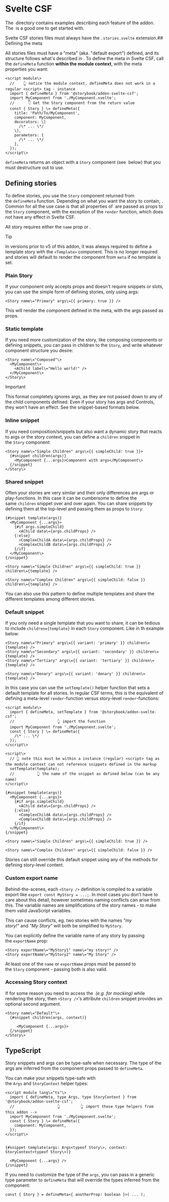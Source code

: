 # Svelte CSF

The  directory contains examples describing each feature of the addon. The  is a good one to get started with.

Svelte CSF stories files must always have the `.stories.svelte` extension.## Defining the meta

All stories files must have a "meta" (aka. "default export") defined, and its structure follows what's described in . To define the meta in Svelte CSF, call the `defineMeta` function **within the module context**, with the meta properties you want:

```
<script module\>
  //    👆 notice the module context, defineMeta does not work in a regular <script> tag - instance
  import { defineMeta } from '@storybook/addon-svelte-csf';
  import MyComponent from './MyComponent.svelte';
  //      👇 Get the Story component from the return value
  const { Story } \= defineMeta({
    title: 'Path/To/MyComponent',
    component: MyComponent,
    decorators: \[
      /\* ... \*/
    \],
    parameters: {
      /\* ... \*/
    },
  });
</script\>
```

`defineMeta` returns an object with a `Story` component (see  below) that you must destructure out to use.

## Defining stories

To define stories, you use the `Story` component returned from the `defineMeta` function. Depending on what you want the story to contain, . Common for all the use case is that all properties of  are passed as props to the `Story` component, with the exception of the `render` function, which does not have any effect in Svelte CSF.

All story requires either the `name` prop or .

Tip

In versions prior to v5 of this addon, it was always required to define a template story with the `<Template>` component. This is no longer required and stories will default to render the component from `meta` if no template is set.

### Plain Story

If your component only accepts props and doesn't require snippets or slots, you can use the simple form of defining stories, only using args:

```
<Story name\="Primary" args\={{ primary: true }} />
```

This will render the component defined in the meta, with the args passed as props.

### Static template

If you need more customization of the story, like composing components or defining snippets, you can pass in children to the `Story`, and write whatever component structure you desire:

```
<Story name\="Composed"\>
  <MyComponent\>
    <AChild label\="Hello world!" />
  </MyComponent\>
</Story\>
```

Important

This format completely ignores args, as they are not passed down to any of the child components defined. Even if your story has args and Controls, they won't have an effect. See the snippet-based formats below.

### Inline snippet

If you need composition/snippets but also want a dynamic story that reacts to args or the story context, you can define a `children` snippet in the `Story` component:

```
<Story name\="Simple Children" args\={{ simpleChild: true }}>
  {#snippet children(args)}
    <MyComponent {...args}>Component with args</MyComponent\>
  {/snippet}
</Story\>
```

### Shared snippet

Often your stories are very similar and their only differences are args or play-functions. In this case it can be cumbersome to define the same `children` snippet over and over again. You can share snippets by defining them at the top-level and passing them as props to `Story`:

```
{#snippet template(args)}
  <MyComponent {...args}>
    {#if args.simpleChild}
      <AChild data\={args.childProps} />
    {:else}
      <ComplexChildA data\={args.childProps} />
      <ComplexChildB data\={args.childProps} />
    {/if}
  </MyComponent\>
{/snippet}

<Story name\="Simple Children" args\={{ simpleChild: true }} children\={template} />

<Story name\="Complex Children" args\={{ simpleChild: false }} children\={template} />
```

You can also use this pattern to define multiple templates and share the different templates among different stories.

### Default snippet

If you only need a single template that you want to share, it can be tedious to include `children={template}` in each `Story` component. Like in th example below:

```
<Story name\="Primary" args\={{ variant: 'primary' }} children\={template} />
<Story name\="Secondary" args\={{ variant: 'secondary' }} children\={template} />
<Story name\="Tertiary" args\={{ variant: 'tertiary' }} children\={template} />

<Story name\="Denary" args\={{ variant: 'denary' }} children\={template} />
```

In this case you can use the `setTemplate()` helper function that sets a default template for all stories. In regular CSF terms, this is the equivalent of defining a meta-level `render`\-function versus story-level `render`\-functions:

```
<script module\>
  import { defineMeta, setTemplate } from '@storybook/addon-svelte-csf';
  //                   👆 import the function
  import MyComponent from './MyComponent.svelte';
  const { Story } \= defineMeta({
    /\* ... \*/
  });
</script\>

<script\>
  // 👆 note this must be within a instance (regular) <script> tag as the module context can not reference snippets defined in the markup
  setTemplate(template);
  //          👆 the name of the snippet as defined below (can be any name)
</script\>

{#snippet template(args)}
  <MyComponent {...args}>
    {#if args.simpleChild}
      <AChild data\={args.childProps} />
    {:else}
      <ComplexChildA data\={args.childProps} />
      <ComplexChildB data\={args.childProps} />
    {/if}
  </MyComponent\>
{/snippet}

<Story name\="Simple Children" args\={{ simpleChild: true }} />

<Story name\="Complex Children" args\={{ simpleChild: false }} />
```

Stories can still override this default snippet using any of the methods for defining story-level content.

### Custom export name

Behind-the-scenes, each `<Story />` definition is compiled to a variable export like `export const MyStory = ...;`. In most cases you don't have to care about this detail, however sometimes naming conflicts can arise from this. The variable names are simplifications of the story names - to make them valid JavaScript variables.

This can cause conflicts, eg. two stories with the names *"my story!"* and *"My Story"* will both be simplified to `MyStory`.

You can explicitly define the variable name of any story by passing the `exportName` prop:

```
<Story exportName\="MyStory1" name\="my story!" />
<Story exportName\="MyStory2" name\="My Story" />
```

At least one of the `name` or `exportName` props must be passed to the `Story` component - passing both is also valid.

### Accessing Story context

If for some reason you need to access the  *(e.g. for mocking)* while rendering the story, then `<Story />`'s attribute `children` snippet provides an optional second argument.

```
<Story name\="Default"\>
  {#snippet children(args, context)}

     <MyComponent {...args}>
  {/snippet}
</Story\>
```

## TypeScript

Story snippets and args can be type-safe when necessary. The type of the args are inferred from the component props passed to `defineMeta`.

You can make your snippets type-safe with the `Args` and `StoryContext` helper types:

```
<script module lang\="ts"\>
  import { defineMeta, type Args, type StoryContext } from '@storybook/addon-svelte-csf';
  //                   👆         👆 import those type helpers from this addon -->
  import MyComponent from './MyComponent.svelte';
  const { Story } \= defineMeta({
    component: MyComponent,
  });
</script\>


{#snippet template(args: Args<typeof Story\>, context: StoryContext<typeof Story\>)}

  <MyComponent {...args} />
{/snippet}
```

If you need to customize the type of the `args`, you can pass in a generic type parameter to `defineMeta` that will override the types inferred from the component:

```
const { Story } = defineMeta<{ anotherProp: boolean }>( ... );
```
